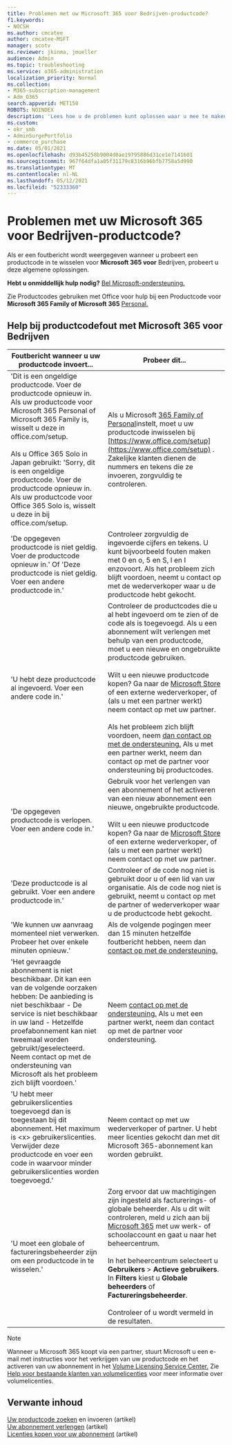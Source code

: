 ```yaml
---
title: Problemen met uw Microsoft 365 voor Bedrijven-productcode?
f1.keywords:
- NOCSH
ms.author: cmcatee
author: cmcatee-MSFT
manager: scotv
ms.reviewer: jkinma, jmueller
audience: Admin
ms.topic: troubleshooting
ms.service: o365-administration
localization_priority: Normal
ms.collection:
- M365-subscription-management
- Adm_O365
search.appverid: MET150
ROBOTS: NOINDEX
description: 'Lees hoe u de problemen kunt oplossen waar u mee te maken hebt wanneer u uw productcode voor Microsoft 365 voor Bedrijven intoetst. '
ms.custom:
- okr_smb
- AdminSurgePortfolio
- commerce_purchase
ms.date: 05/01/2021
ms.openlocfilehash: d93b45258b9004d0ae19795886d31ce1e7141601
ms.sourcegitcommit: 967f64dfa1a05f31179c8316b96bfb7758a5d990
ms.translationtype: MT
ms.contentlocale: nl-NL
ms.lasthandoff: 05/12/2021
ms.locfileid: "52333360"
---
```

# <a name="problems-with-your-microsoft-365-for-business-product-key"></a>Problemen met uw Microsoft 365 voor Bedrijven-productcode?

Als er een foutbericht wordt weergegeven wanneer u probeert een productcode in te wisselen voor **Microsoft 365 voor** Bedrijven, probeert u deze algemene oplossingen.
  
 **Hebt u onmiddellijk hulp nodig?** [Bel Microsoft-ondersteuning.](../business-video/get-help-support.md)
  
 Zie Productcodes gebruiken met Office voor hulp bij een Productcode voor **Microsoft 365 Family of Microsoft 365** [Personal.](https://support.microsoft.com/office/12a5763a-d45c-4685-8c95-a44500213759.aspx)
  
## <a name="product-key-error-help-with-microsoft-365-for-business"></a>Help bij productcodefout met Microsoft 365 voor Bedrijven

| Foutbericht wanneer u uw productcode invoert... | Probeer dit... |
|--------------------------------------------------------------------------------------------------------------------------------------------------------------------------------------------------------------------------------------------------------------------------------------------------------------------------------------------------------|----------------------------------------------------------------------------------------------------------------------------------------------------------------------------------------------------------------------------------------------------------------------------------------------------------------------------------------------------------------------------------------------------------------------------------------------------------------------------|
| 'Dit is een ongeldige productcode. Voer de productcode opnieuw in. Als uw productcode voor Microsoft 365 Personal of Microsoft 365 Family is, wisselt u deze in office.com/setup. <br/><br/>Als u Office 365 Solo in Japan gebruikt: 'Sorry, dit is een ongeldige productcode. Voer de productcode opnieuw in. Als uw productcode voor Office 365 Solo is, wisselt u deze in bij office.com/setup. | Als u Microsoft [365 Family of Personal](https://support.microsoft.com/office/28cbc8cf-1332-4f04-9123-9b660abb629e.aspx)instelt, moet u uw productcode inwisselen bij [https://www.office.com/setup](https://www.office.com/setup) . Zakelijke klanten dienen de nummers en tekens die ze invoeren, zorgvuldig te controleren. |
| 'De opgegeven productcode is niet geldig. Voer de productcode opnieuw in.' Of 'Deze productcode is niet geldig. Voer een andere productcode in.' | Controleer zorgvuldig de ingevoerde cijfers en tekens. U kunt bijvoorbeeld fouten maken met 0 en o, 5 en S, l en I enzovoort. Als het probleem zich blijft voordoen, neemt u contact op met de wederverkoper waar u de productcode hebt gekocht. |
| 'U hebt deze productcode al ingevoerd. Voer een andere code in.' | Controleer de productcodes die u al hebt ingevoerd om te zien of de code als is toegevoegd. Als u een abonnement wilt verlengen met behulp van een productcode, moet u een nieuwe en ongebruikte productcode gebruiken.  <br/><br/>Wilt u een nieuwe productcode kopen? Ga naar de [Microsoft Store](https://go.microsoft.com/fwlink/p/?LinkId=529160) of een externe wederverkoper, of (als u met een partner werkt) neem contact op met uw partner.  <br/><br/>Als het probleem zich blijft voordoen, neem [dan contact op met de ondersteuning.](../business-video/get-help-support.md) Als u met een partner werkt, neem dan contact op met de partner voor ondersteuning bij productcodes. |
| 'De opgegeven productcode is verlopen. Voer een andere code in.' | Gebruik voor het verlengen van een abonnement of het activeren van een nieuw abonnement een nieuwe, ongebruikte productcode.<br/><br/>Wilt u een nieuwe productcode kopen? Ga naar de [Microsoft Store](https://go.microsoft.com/fwlink/p/?LinkId=529160) of een externe wederverkoper, of (als u met een partner werkt) neem contact op met uw partner.   |
| 'Deze productcode is al gebruikt. Voer een andere productcode in.' | Controleer of de code nog niet is gebruikt door u of een lid van uw organisatie. Als de code nog niet is gebruikt, neemt u contact op met de partner of wederverkoper waar u de productcode hebt gekocht. |
| 'We kunnen uw aanvraag momenteel niet verwerken. Probeer het over enkele minuten opnieuw.' | Als de volgende pogingen meer dan 15 minuten hetzelfde foutbericht hebben, neem dan [contact op met de ondersteuning.](../business-video/get-help-support.md) |
| 'Het gevraagde abonnement is niet beschikbaar. Dit kan een van de volgende oorzaken hebben: De aanbieding is niet beschikbaar - De service is niet beschikbaar in uw land - Hetzelfde proefabonnement kan niet tweemaal worden gebruikt/geselecteerd. Neem contact op met de ondersteuning van Microsoft als het probleem zich blijft voordoen.' | Neem [contact op met de ondersteuning.](../business-video/get-help-support.md) Als u met een partner werkt, neem dan contact op met de partner voor ondersteuning. |
| 'U hebt meer gebruikerslicenties toegevoegd dan is toegestaan bij dit abonnement. Het maximum is \<x\> gebruikerslicenties. Verwijder deze productcode en voer een code in waarvoor minder gebruikerslicenties worden toegevoegd.' | Neem contact op met uw wederverkoper of partner. U hebt meer licenties gekocht dan met dit Microsoft 365-abonnement kan worden gebruikt. |
| 'U moet een globale of factureringsbeheerder zijn om een productcode in te wisselen.' | Zorg ervoor dat uw machtigingen zijn ingesteld als facturerings- of globale beheerder. Als u dit wilt controleren, meld u zich aan bij  [Microsoft 365](https://support.microsoft.com/office/e9eb7d51-5430-4929-91ab-6157c5a050b4) met uw werk- of schoolaccount en gaat u naar het beheercentrum. <br/><br/>In het beheercentrum selecteert u **Gebruikers** \> **Actieve gebruikers**. In **Filters** kiest u **Globale beheerders** of **Factureringsbeheerder**.  <br/><br/>Controleer of u wordt vermeld in de resultaten. |

> [!NOTE]
> Wanneer u Microsoft 365 koopt via een partner, stuurt Microsoft u een e-mail met instructies voor het verkrijgen van uw productcode en het activeren van uw abonnement in het [Volume Licensing Service Center.](https://go.microsoft.com/fwlink/p/?LinkID=282016) Zie [Help voor bestaande klanten van volumelicenties](https://go.microsoft.com/fwlink/p/?LinkId=534992) voor meer informatie over volumelicenties.
  
## <a name="related-content"></a>Verwante inhoud

[Uw productcode zoeken](enter-your-product-key.md) en invoeren (artikel)\
[Uw abonnement verlengen](subscriptions/renew-your-subscription.md) (artikel)\
[Licenties kopen voor uw abonnement](licenses/buy-licenses.md) (artikel)
